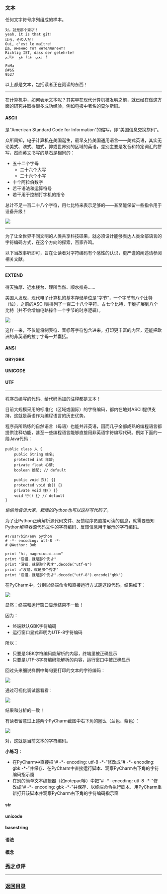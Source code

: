 ### 文本 ###
任何文字符号序列组成的样本。

	对，就是那个秀才！
	yeah, it is that git!
	ほら、その人だ!
	Oui, c'est le maître!
	Да, именно тот интеллигент!
	Richtig IST, dass der gelehrte!
	نعم، هذا هو  عالم !

	F=Ma
	@#$&
	9527

以上都是文本，包括读者正在阅读的东西！

---

在计算机中，如何表示文本呢？其实早在现代计算机被发明之前，就已经在做这方面的研究并取得很多成功经验，例如电报中著名的莫尔斯码。

#### ASCII ####
是“American Standard Code for Information”的缩写，即“美国信息交换旗码”。

众所周知，电子计算机在美国诞生，最早支持美国通用语言——美式英语，其实无论美式、澳式、加式，抑或世界别的区域的英语，差别主要是发音和特定词汇的拼写，然而英文书写的基石是相同的：

- 五十二个字母
  - 二十六个大写
  - 二十六个小写
- 十个阿拉伯数字
- 若干语法和运算符号
- 若干用于控制打字机的指令

总计不足一百二十八个字符，用七比特来表示足够的——甚至能保留一些指令用于设备升级！

![](./illustration/ASCII.png)

---

为了让全世界不同文明的人类共享科技硕果，就必须设计能够表达人类全部语言的字符编码方式，在这个方向的探索，百家齐鸣。

以下当故事听即可，旨在让读者对字符编码有个感性的认识，更严谨的阐述请参阅相关文献。

---

#### EXTEND ####
得天独厚、近水楼台、理所当然、顺水推舟……

美国人发现，现代电子计算机的基本存储单位是“字节”，一个字节有八个比特（位），之前的ASCII表排列了一百二十八个字符、占七个比特，干脆扩展到八个比特（并不会增加电路操作一个字节的时序逻辑）。

![](./illustration/EXTEND.png)

这样一来，不仅能将制表符、音标等字符包含进来，打印更丰富的内容，还能把欧洲的非英语的拉丁字母一并囊括。

#### ANSI ####

#### GB?/GBK ####

#### UNICODE ####

#### UTF ####

---
程序员编写的代码、给代码添加的注释都是文本！

目前大规模采用的标准化（区域或国际）的字符编码，都内在地对ASCII提供支持，这就是英语作为编程语言的历史优势。

程序员所熟练的自然语言（母语）也能并非英语，因而几乎全部成熟的编程语言都提供注释功能，甚至一些编程语言能够直接用非英语字符编写代码。例如下面的一段Java代码：

	public class 人 {
		public String 姓名;
		protected int 年龄;
		private float 心情;
		boolean 婚配; // default
	
		public void 衣() {}
		protected void 食() {}
		private void 住() {}
		void 行() {} // default
	}

*偷偷地告诉大家，新版的Python也可以这样写代码了*。

为了让Python正确解析源代码文件、反馈程序员直接可读的信息，就需要告知Python解释器源代码文件的字符编码、反馈信息用于展示的字符编码。

	#!/usr/bin/env python
	# -*- encoding: utf-8 -*-
	# @Author: Bob
	
	print "hi, nagexiucai.com"
	print "没错，就是那个秀才"
	print "没错，就是那个秀才".decode("utf-8")
	print u"没错，就是那个秀才"
	print "没错，就是那个秀才".decode("utf-8").encode("gbk")

在PyCharm中，分别以终端命令和直接运行方式跑这段代码，结果如下：

![](./illustration/文本-character-encoding为何终端和运行窗口显示结果不一致.png)

显然：终端和运行窗口显示结果不一致！

因为：

- 终端默认GBK字符编码
- 运行窗口显式声明为UTF-8字符编码

所以：

- 只要是GBK字符编码能解析的内容，终端里被正确显示
- 只要是UTF-8字符编码能解析的内容，运行窗口中被正确显示

回过头来细说样例中每句要打印的文本的字符编码：

![](./illustration/文本-character-encoding注解.png)

通过可视化调试器看看：

![](./illustration/文本-character-encoding终端和运行窗口显示结果不一致剖析.png)

结果和分析的一致！

有读者留意过上述两个PyCharm截图中右下角的圈么（兰色、紫色）：

![](./illustration/PyCharm当前文本的字符编码.png)

对，这就是当前文本的字符编码。

**小练习**：

- 在PyCharm中直接把“# -\*- encoding: utf-8 -\*-”修改成“# -\*- encoding: gbk -\*-”并保存、在PyCharm中直接运行脚本、观察PyCharm右下角的字符编码指示窗
- 在别的简单文本编辑器（如notepad等）中把“# -\*- encoding: utf-8 -\*-”修改成“# -\*- encoding: gbk -\*-”并保存、以终端命令执行脚本、用PyCharm重新打开该脚本并观察PyCharm右下角的字符编码指示窗

#### str ####

#### unicode ####

#### basestring ####

#### 语法 ####

#### 概念 ####

### [秀才](http://zhouguoqiang.cn/ "作者")点评 ###

---
### [返回目录](https://github.com/nagexiucai/manuscripts/blob/master/Python半深入讲义/背诵默写.md "背诵默写") ###